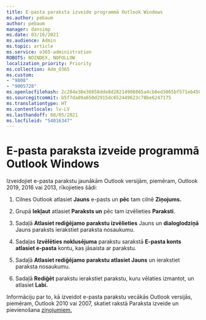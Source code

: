 ```yaml
---
title: E-pasta paraksta izveide programmā Outlook Windows
ms.author: pebaum
author: pebaum
manager: dansimp
ms.date: 03/16/2021
ms.audience: Admin
ms.topic: article
ms.service: o365-administration
ROBOTS: NOINDEX, NOFOLLOW
localization_priority: Priority
ms.collection: Adm_O365
ms.custom:
- "9808"
- "9005728"
ms.openlocfilehash: 2c284e38e36658dde8d28214908865a4cb8ed3065bf571eb450ce540b9207cd2
ms.sourcegitcommit: b5f7da89a650d2915dc652449623c78be6247175
ms.translationtype: HT
ms.contentlocale: lv-LV
ms.lasthandoff: 08/05/2021
ms.locfileid: "54016347"
---
```

# <a name="create-an-email-signature-in-outlook-for-windows"></a>E-pasta paraksta izveide programmā Outlook Windows

Izveidojiet e-pasta parakstu jaunākām Outlook versijām, piemēram, Outlook 2019, 2016 vai 2013, rīkojieties šādi:

1. Cilnes Outlook atlasiet **Jauns** e-pasts un **pēc** tam cilnē **Ziņojums.**

1. Grupā **Iekļaut** atlasiet **Paraksts un** pēc tam izvēlieties **Paraksti**.

1. Sadaļā **Atlasiet rediģējamo** **parakstu izvēlieties** Jauns un **dialoglodziņā** Jauns paraksts ierakstiet paraksta nosaukumu.

1. Sadaļas **Izvēlēties noklusējuma** parakstu sarakstā **E-pasta konts atlasiet e-pasta** kontu, kas jāsaista ar parakstu.

1. Sadaļā **Atlasiet rediģējamo** **parakstu atlasiet Jauns** un ierakstiet paraksta nosaukumu.

1. Sadaļā **Rediģēt** parakstu ierakstiet parakstu, kuru vēlaties izmantot, un atlasiet **Labi.**

Informāciju par to, kā izveidot e-pasta parakstu vecākās Outlook versijās, piemēram, Outlook 2010 vai 2007, skatiet rakstā Paraksta izveide un pievienošana [ziņojumiem.](https://support.microsoft.com/office/8ee5d4f4-68fd-464a-a1c1-0e1c80bb27f2#ID0EAADAAA=Office_2007_-_2010)

